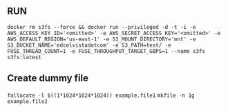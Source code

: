 ## RUN ##
```docker rm s3fs --force && docker run --privileged -d -t -i -e AWS_ACCESS_KEY_ID='<omitted>' -e AWS_SECRET_ACCESS_KEY='<omitted>' -e AWS_DEFAULT_REGION='us-east-1' -e S3_MOUNT_DIRECTORY='mnt' -e S3_BUCKET_NAME='edcelvistadotcom' -e S3_PATH=test/ -e FUSE_THREAD_COUNT=1 -e FUSE_THROUGHPUT_TARGET_GBPS=1 --name s3fs s3fs:latest```
## Create dummy file ##
```fallocate -l $((1*1024*1024*1024)) example.file1```
```mkfile -n 1g example.file2```